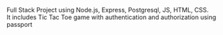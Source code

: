 Full Stack Project using Node.js, Express, Postgresql, JS, HTML, CSS.<br/>
It includes Tic Tac Toe game with authentication and authorization using passport<br/>

